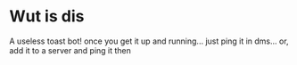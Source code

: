 # Wut is dis
A useless toast bot! once you get it up and running... just ping it in dms... or, add it to a server and ping it then